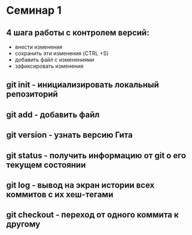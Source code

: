 # Семинар 1
## 4 шага работы с контролем версий: 
* внести изменения
* сохранить эти изменения (CTRL +S)
* добавить файл с изменениями
* зафиксировать изменения
## git init - инициализировать локальный репозиторий 
## git add - добавить файл 
## git version - узнать версию Гита 
## git status - получить информацию от git о его текущем состоянии
## git log - вывод на экран истории всех коммитов с их хеш-тегами 
## git checkout - переход от одного коммита к другому 